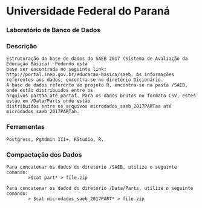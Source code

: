 # Universidade Federal do Paraná
### Laboratório de Banco de Dados

### Descrição
    Estruturação da base de dados do SAEB 2017 (Sistema de Avaliação da Educação Básica). Podendo esta
    base ser encontrada no seguinte link: http://portal.inep.gov.br/educacao-basica/saeb. As informações
    referentes aos dados, encontra-se no diretório Dicionário.
    A base de dados referente ao projeto R, encontra-se na pasta /SAEB, onde estão distribuidos entre os
    arquivos partaa até partaf. Para os dados brutos no formato CSV, estes estão em /Data/Parts onde estão 
    distribuidos entre os arquivos microdados_saeb_2017PARTaa até microdados_saeb_2017PARTah.

### Ferramentas
    Postgress, PgAdmin III+, RStudio, R.

### Compactação dos Dados
    Para concatenar os dados do diretório /SAEB, utilize o seguinte comando:
            >$cat part* > file.zip

    Para concatenar os dadod do diretório /Data/Parts, utilize o seguinte comando:
            > $cat microdados_saeb_2017PART* > file.zip
